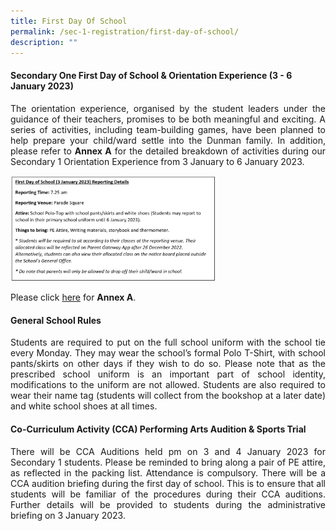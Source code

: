 ```yaml
---
title: First Day Of School
permalink: /sec-1-registration/first-day-of-school/
description: ""
---
```

#### Secondary One First Day of School & Orientation Experience (3 - 6 January 2023)

<p style="text-align: justify;">The orientation experience, organised by the student leaders under the guidance of their teachers, promises to be both meaningful and exciting. A series of activities, including team-building games, have been planned to help prepare your child/ward settle into the Dunman family. In addition, please refer to <b>Annex A</b> for the detailed breakdown of activities during our Secondary 1 Orientation Experience from 3 January to 6 January 2023.</P>
<img src="/images/Sec%201%20Registration/FirstDayOfSch_3Jan2023.png"
     style="width:65%">

Please click <a href="/files/Sec%201%20Registration/AnnexA_2023.pdf" target="_blank">here</a> for **Annex A**.

#### General School Rules

<p style="text-align: justify;">Students are required to put on the full school uniform with the school tie every Monday. They may wear the school’s formal Polo T-Shirt, with school pants/skirts on other days if they wish to do so. Please note that as the prescribed school uniform is an important part of school identity, modifications to the uniform are not allowed. Students are also required to wear their name tag (students will collect from the bookshop at a later date) and white school shoes at all times.</p>


#### Co-Curriculum Activity (CCA) Performing Arts Audition & Sports Trial

<p style="text-align: justify;">There will be CCA Auditions held pm on 3 and 4 January 2023 for Secondary 1 students. Please be reminded to bring along a pair of PE attire, as reflected in the packing list. Attendance is compulsory. There will be a CCA audition briefing during the first day of school. This is to ensure that all students will be familiar of the procedures during their CCA auditions. Further details will be provided to students during the administrative briefing on 3 January 2023.</p>

